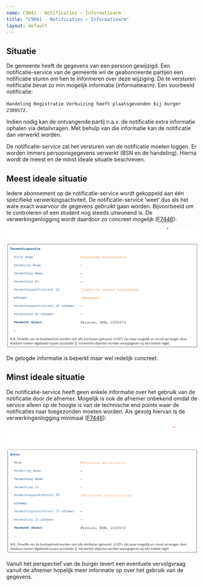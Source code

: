 ```yaml
---
name: C9041 - Notificaties – Informatiearm
title: "C9041 - Notificaties – Informatiearm"
layout: default
---
```

## Situatie
De gemeente heeft de gegevens van een persoon gewijzigd. Een notificatie-service van de gemeente wil de geabonneerde partijen een notificatie sturen om hen te informeren over deze wijziging. De te versturen notificatie bevat zo min mogelijk informatie (informatiearm). Een voorbeeld notificatie:

`Handeling Registratie Verhuizing heeft plaatsgevonden bij burger 2308572.`

Indien nodig kan de ontvangende partij n.a.v. de notificatie extra informatie ophalen via detailvragen. Met behulp van die informatie kan de notificatie dan verwerkt worden.

De notificatie-service zal het versturen van de notificatie moeten loggen. Er worden immers persoonsgegevens verwerkt (BSN en de handeling). Hierna wordt de meest en de minst ideale situatie beschreven.

## Meest ideale situatie
Iedere abonnement op de notificatie-service wordt gekoppeld aan één specifieke verwerkingsactiviteit. De notificatie-service ‘weet’ dus als het ware exact waarvoor de gegevens gebruikt gaan worden. Bijvoorbeeld om te controleren of een student nog steeds uitwonend is. De verwerkingenlogging wordt daardoor zo concreet mogelijk ([F7446](./7446.md)):

<img src="./_assets/9041_1.png" alt="" width="700"/>

De gelogde informatie is beperkt maar wel redelijk concreet.

## Minst ideale situatie
De notificatie-service heeft geen enkele informatie over het gebruik van de notificatie door de afnemer. Mogelijk is ook de afnemer onbekend omdat de service alleen op de hoogte is van de technische end points waar de notificaties naar toegezonden moeten worden.
Als gevolg hiervan is de verwerkingenlogging minimaal ([F7446](./7446.md)):

<img src="./_assets/9041_2.png" alt="" width="700"/>

Vanuit het perspectief van de burger levert een eventuele vervolgvraag vanuit de afnemer hopelijk meer informatie op over het gebruik van de gegevens.
